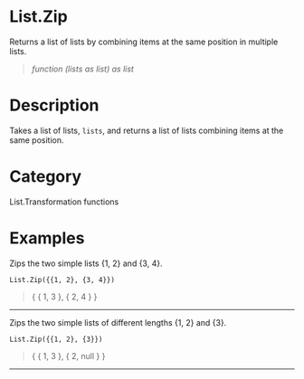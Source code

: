 ﻿# List.Zip
Returns a list of lists by combining items at the same position in multiple lists.
> _function (lists as list) as list_
# Description 
Takes a list of lists, <code>lists</code>, and returns a list of lists combining items at the same position.
# Category 
List.Transformation functions
# Examples 
Zips the two simple lists {1, 2} and {3, 4}.
```
List.Zip({{1, 2}, {3, 4}})
```
> {
    { 1, 3 },
    { 2, 4 }
}
***
Zips the two simple lists of different lengths {1, 2} and {3}.
```
List.Zip({{1, 2}, {3}})
```
> {
    { 1, 3 },
    { 2, null }
}
***
